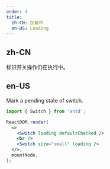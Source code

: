 ```yaml
---
order: 4
title:
  zh-CN: 加载中
  en-US: Loading
---
```


## zh-CN

标识开关操作仍在执行中。

## en-US

Mark a pending state of switch.

```jsx
import { Switch } from 'antd';

ReactDOM.render(
  <>
    <Switch loading defaultChecked />
    <br />
    <Switch size="small" loading />
  </>,
  mountNode,
);
```
